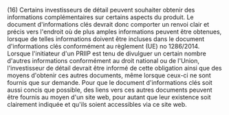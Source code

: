 (16) Certains investisseurs de détail peuvent souhaiter obtenir des informations complémentaires sur certains aspects du produit. Le document d'informations clés devrait donc comporter un renvoi clair et précis vers l'endroit où de plus amples informations peuvent être obtenues, lorsque de telles informations doivent être incluses dans le document d'informations clés conformément au règlement (UE) no 1286/2014. Lorsque l'initiateur d'un PRIIP est tenu de divulguer un certain nombre d'autres informations conformément au droit national ou de l'Union, l'investisseur de détail devrait être informé de cette obligation ainsi que des moyens d'obtenir ces autres documents, même lorsque ceux-ci ne sont fournis que sur demande. Pour que le document d'informations clés soit aussi concis que possible, des liens vers ces autres documents peuvent être fournis au moyen d'un site web, pour autant que leur existence soit clairement indiquée et qu'ils soient accessibles via ce site web.